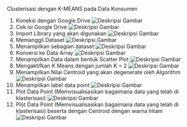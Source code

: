Clusterisasi dengan K-MEANS pada Data Konsumen 
1.	Koneksi dengan Google Drive 
![Deskripsi Gambar](images/gambar_tugas9/Picture1.png)
3.	Cek isi Google Drive 
![Deskripsi Gambar](images/gambar_tugas9/Picture2.png)
4.	Import Library yang akan digunakan 
![Deskripsi Gambar](images/gambar_tugas9/Picture3.png)
5.	Memanggil Dataset 
![Deskripsi Gambar](images/gambar_tugas9/Picture4.png) 
6.	Menampilkan sebagian dataset
![Deskripsi Gambar](images/gambar_tugas9/Picture5.png) 
7.	Konversi ke Data Array 
![Deskripsi Gambar](images/gambar_tugas9/Picture6.png) 
8.	Menampilkan Data dalam bentuk Scatter Plot
![Deskripsi Gambar](images/gambar_tugas9/Picture7.png) 
9.	Mengaktifkan K Means dengan jumlah K = 2
![Deskripsi Gambar](images/gambar_tugas9/Picture8.png) 
10.	Menampilkan Nilai Centroid yang akan degenerate oleh Algorithm
![Deskripsi Gambar](images/gambar_tugas9/Picture9.png) 
11.	Menampilkan label data point 
![Deskripsi Gambar](images/gambar_tugas9/Picture10.png) 
12.	Plot Data Point (Memvisualisasikan bagaimana data yang telah di klasterisasi)
![Deskripsi Gambar](images/gambar_tugas9/Picture11.png) 
13.	Plot Data Point (Memvisualisasikan bagaimana data yang telah di klasterisasi) beserta dengan Centroid dengan warna hitam
![Deskripsi Gambar](images/gambar_tugas9/Picture12.png) 



